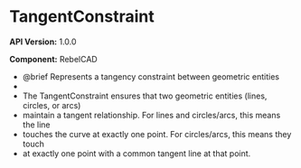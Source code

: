 # TangentConstraint

**API Version:** 1.0.0

**Component:** RebelCAD

* @brief Represents a tangency constraint between geometric entities
 * 
 * The TangentConstraint ensures that two geometric entities (lines, circles, or arcs)
 * maintain a tangent relationship. For lines and circles/arcs, this means the line
 * touches the curve at exactly one point. For circles/arcs, this means they touch
 * at exactly one point with a common tangent line at that point.

